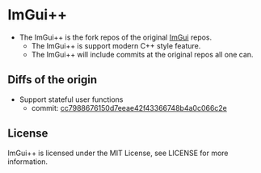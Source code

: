 # ImGui++

- The ImGui++ is the fork repos of the original [ImGui](https://github.com/ocornut/imgui) repos.
    - The ImGui++ is support modern C++ style feature.
    - The ImGui++ will include commits at the original repos all one can.

## Diffs of the origin

- Support stateful user functions
    - commit: [cc7988676150d7eeae42f43366748b4a0c066c2e](https://github.com/usagi/imgui/commit/cc7988676150d7eeae42f43366748b4a0c066c2e)

## License

ImGui++ is licensed under the MIT License, see LICENSE for more information.
